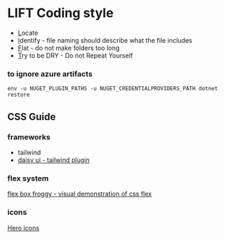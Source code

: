 # LIFT Coding style

- <u>L</u>ocate
- <u>I</u>dentify - file naming should describe what the file includes
- <u>F</u>lat - do not make folders too long
- <u>T</u>ry to be DRY - Do not Repeat Yourself

### to ignore azure artifacts


`env -u NUGET_PLUGIN_PATHS -u NUGET_CREDENTIALPROVIDERS_PATH dotnet restore`

## CSS Guide

### frameworks
- tailwind
- [daisy ui - tailwind plugin](https://daisyui.com/)
### flex system
[flex box froggy - visual demonstration of css flex](https://flexboxfroggy.com) 

### icons
[Hero icons](https://heroicons.com)

